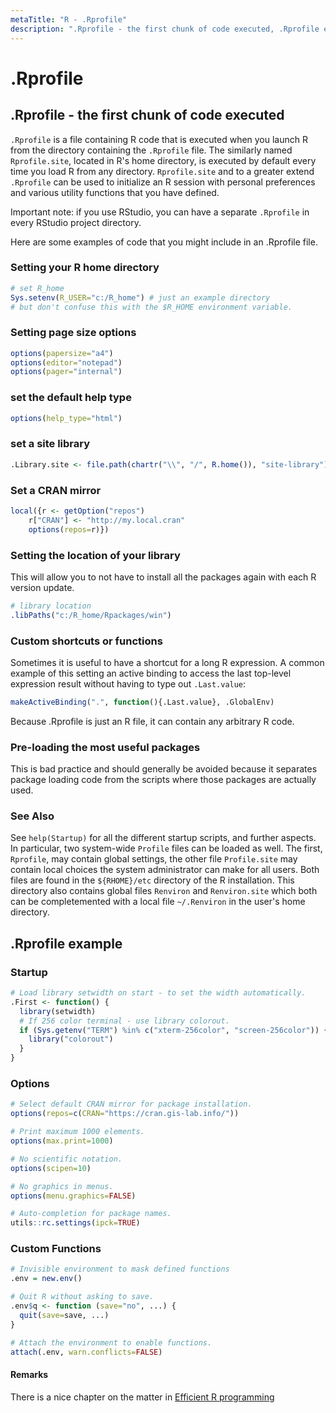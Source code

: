 ```yaml
---
metaTitle: "R - .Rprofile"
description: ".Rprofile - the first chunk of code executed, .Rprofile example"
---
```


# .Rprofile



## .Rprofile - the first chunk of code executed


`.Rprofile` is a file containing R code that is executed when you launch R from the directory containing the `.Rprofile` file. The similarly named `Rprofile.site`, located in R's home directory, is executed by default every time you load R from any directory. `Rprofile.site` and to a greater extend `.Rprofile` can be used to initialize an R session with personal preferences and various utility functions that you have defined.

> 
Important note: if you use RStudio, you can have a separate `.Rprofile` in every RStudio project directory.


Here are some examples of code that you might include in an .Rprofile file.

### Setting your R home directory

```r
# set R_home
Sys.setenv(R_USER="c:/R_home") # just an example directory
# but don't confuse this with the $R_HOME environment variable.

```

### Setting page size options

```r
options(papersize="a4")
options(editor="notepad")
options(pager="internal")

```

### set the default help type

```r
options(help_type="html")

```

### set a site library

```r
.Library.site <- file.path(chartr("\\", "/", R.home()), "site-library")

```

### Set a CRAN mirror

```r
local({r <- getOption("repos")
    r["CRAN"] <- "http://my.local.cran"
    options(repos=r)})

```

### Setting the location of your library

This will allow you to not have to install all the packages again with each R version update.

```r
# library location
.libPaths("c:/R_home/Rpackages/win")

```

### Custom shortcuts or functions

Sometimes it is useful to have a shortcut for a long R expression. A common example of this setting an active binding to access the last top-level expression result without having to type out `.Last.value`:

```r
makeActiveBinding(".", function(){.Last.value}, .GlobalEnv)

```

Because .Rprofile is just an R file, it can contain any arbitrary R code.

### Pre-loading the most useful packages

This is bad practice and should generally be avoided because it separates package loading code from the scripts where those packages are actually used.

### See Also

See `help(Startup)` for all the different startup scripts, and further aspects.  In particular, two system-wide `Profile` files can be loaded as well.  The first, `Rprofile`,  may contain global settings, the other file `Profile.site` may contain local choices the system administrator can make for all users.  Both files are found in the `${RHOME}/etc` directory of the R installation.  This directory also contains global files `Renviron` and `Renviron.site` which both can be completemented with a local file `~/.Renviron` in the user's home directory.



## .Rprofile example


### Startup

```r
# Load library setwidth on start - to set the width automatically.
.First <- function() {
  library(setwidth)
  # If 256 color terminal - use library colorout.
  if (Sys.getenv("TERM") %in% c("xterm-256color", "screen-256color")) {
    library("colorout")
  }
}

```

### Options

```r
# Select default CRAN mirror for package installation.
options(repos=c(CRAN="https://cran.gis-lab.info/"))

# Print maximum 1000 elements.
options(max.print=1000)

# No scientific notation.
options(scipen=10)

# No graphics in menus.
options(menu.graphics=FALSE)

# Auto-completion for package names.
utils::rc.settings(ipck=TRUE)

```

### Custom Functions

```r
# Invisible environment to mask defined functions
.env = new.env()

# Quit R without asking to save.
.env$q <- function (save="no", ...) {
  quit(save=save, ...)
}

# Attach the environment to enable functions.
attach(.env, warn.conflicts=FALSE)

```



#### Remarks


There is a nice chapter on the matter in [Efficient R programming](https://bookdown.org/csgillespie/efficientR/set-up.html#r-startup)

